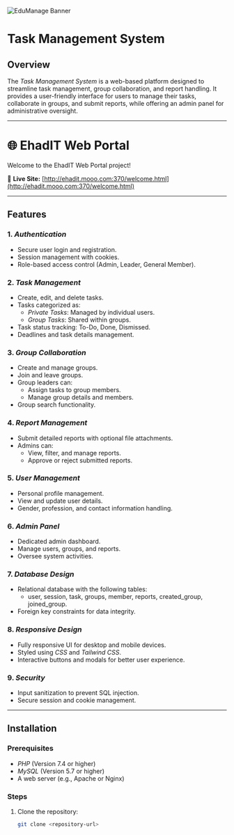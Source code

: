 ![EduManage Banner](https://i.postimg.cc/Z53gpQhD/Screenshot-2025-05-14-204748.png)

# Task Management System

## Overview
The *Task Management System* is a web-based platform designed to streamline task management, group collaboration, and report handling. It provides a user-friendly interface for users to manage their tasks, collaborate in groups, and submit reports, while offering an admin panel for administrative oversight.

---
# 🌐 EhadIT Web Portal

Welcome to the EhadIT Web Portal project!

🚀 **Live Site:** [http://ehadit.mooo.com:370/welcome.html](http://ehadit.mooo.com:370/welcome.html)

---
## Features

### 1. *Authentication*
- Secure user login and registration.
- Session management with cookies.
- Role-based access control (Admin, Leader, General Member).

### 2. *Task Management*
- Create, edit, and delete tasks.
- Tasks categorized as:
  - *Private Tasks*: Managed by individual users.
  - *Group Tasks*: Shared within groups.
- Task status tracking: To-Do, Done, Dismissed.
- Deadlines and task details management.

### 3. *Group Collaboration*
- Create and manage groups.
- Join and leave groups.
- Group leaders can:
  - Assign tasks to group members.
  - Manage group details and members.
- Group search functionality.

### 4. *Report Management*
- Submit detailed reports with optional file attachments.
- Admins can:
  - View, filter, and manage reports.
  - Approve or reject submitted reports.

### 5. *User Management*
- Personal profile management.
- View and update user details.
- Gender, profession, and contact information handling.

### 6. *Admin Panel*
- Dedicated admin dashboard.
- Manage users, groups, and reports.
- Oversee system activities.

### 7. *Database Design*
- Relational database with the following tables:
  - user, session, task, groups, member, reports, created_group, joined_group.
- Foreign key constraints for data integrity.

### 8. *Responsive Design*
- Fully responsive UI for desktop and mobile devices.
- Styled using *CSS* and *Tailwind CSS*.
- Interactive buttons and modals for better user experience.

### 9. *Security*
- Input sanitization to prevent SQL injection.
- Secure session and cookie management.

---

## Installation

### Prerequisites
- *PHP* (Version 7.4 or higher)
- *MySQL* (Version 5.7 or higher)
- A web server (e.g., Apache or Nginx)

### Steps
1. Clone the repository:
   ```bash
   git clone <repository-url>
